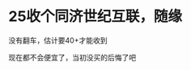 # 25收个同济世纪互联，随缘


没有翻车，估计要40+才能收到

现在都不会便宜了，当初没买的后悔了吧<img src="static/image/smiley/default/lol.gif" smilieid="12" border="0" alt="" />
